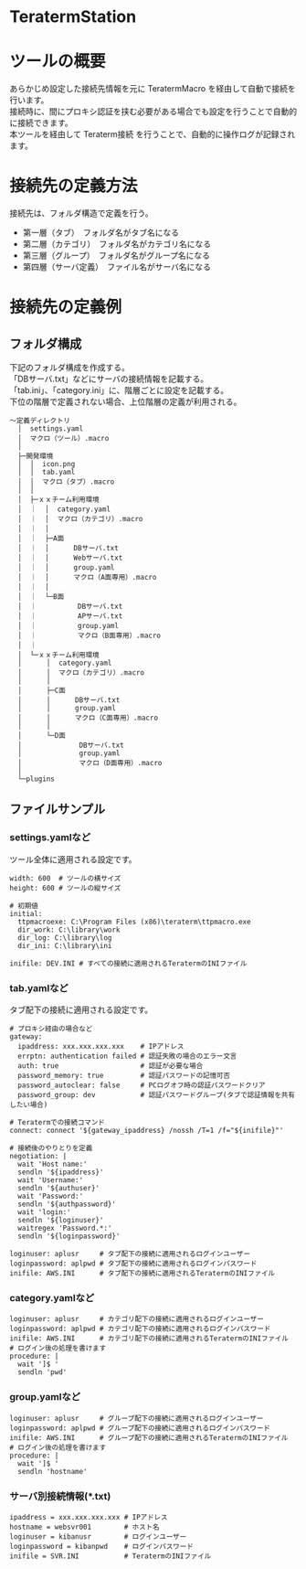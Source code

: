 # TeratermStation

# ツールの概要

あらかじめ設定した接続先情報を元に TeratermMacro を経由して自動で接続を行います。  
接続時に、間にプロキシ認証を挟む必要がある場合でも設定を行うことで自動的に接続できます。  
本ツールを経由して Teraterm接続 を行うことで、自動的に操作ログが記録されます。


# 接続先の定義方法

接続先は、フォルダ構造で定義を行う。  

 * 第一層（タブ）　フォルダ名がタブ名になる
 * 第二層（カテゴリ）　フォルダ名がカテゴリ名になる
 * 第三層（グループ）　フォルダ名がグループ名になる
 * 第四層（サーバ定義）　ファイル名がサーバ名になる
 
 
# 接続先の定義例
 
## フォルダ構成
 
 下記のフォルダ構成を作成する。  
 「DBサーバ.txt」などにサーバの接続情報を記載する。  
 「tab.ini」、「category.ini」に、階層ごとに設定を記載する。  
 下位の階層で定義されない場合、上位階層の定義が利用される。  
 
 
`～定義ディレクトリ`  
`  │  settings.yaml`  
`  │  マクロ（ツール）.macro`  
`  │`  
`  ├─開発環境`  
`  │  │  icon.png`  
`  │  │  tab.yaml`  
`  │  │  マクロ（タブ）.macro`  
`  │  │`  
`  │  ├─ｘｘチーム利用環境`  
`  │  ｜  │  category.yaml`  
`  │  ｜  │  マクロ（カテゴリ）.macro`  
`  │  ｜  │`  
`  │  ｜  ├─A面`  
`  │  ｜  │      DBサーバ.txt`  
`  │  ｜  │      Webサーバ.txt`  
`  │  ｜  │      group.yaml`  
`  │  ｜  │      マクロ（A面専用）.macro`  
`  │  ｜  │`  
`  │  ｜  └─B面`  
`  │  ｜          DBサーバ.txt`  
`  │  ｜          APサーバ.txt`  
`  │  ｜          group.yaml`  
`  │  ｜          マクロ（B面専用）.macro`  
`  │  ｜`  
`  │  └─ｘｘチーム利用環境`  
`  │      │  category.yaml`  
`  │      │  マクロ（カテゴリ）.macro`  
`  │      │`  
`  │      ├─C面`  
`  │      │      DBサーバ.txt`  
`  │      │      group.yaml`  
`  │      │      マクロ（C面専用）.macro`  
`  │      │`  
`  │      └─D面`  
`  │              DBサーバ.txt`  
`  │              group.yaml`  
`  │              マクロ（D面専用）.macro`  
`  │`  
`  └─plugins`  


## ファイルサンプル
### settings.yamlなど
ツール全体に適用される設定です。  

    width: 600  # ツールの横サイズ
    height: 600 # ツールの縦サイズ
    
    # 初期値
    initial:
      ttpmacroexe: C:\Program Files (x86)\teraterm\ttpmacro.exe
      dir_work: C:\library\work
      dir_log: C:\library\log
      dir_ini: C:\library\ini
      
    inifile: DEV.INI # すべての接続に適用されるTeratermのINIファイル

### tab.yamlなど
タブ配下の接続に適用される設定です。

    # プロキシ経由の場合など
    gateway:
      ipaddress: xxx.xxx.xxx.xxx    # IPアドレス
      errptn: authentication failed # 認証失敗の場合のエラー文言
      auth: true                    # 認証が必要な場合
      password_memory: true         # 認証パスワードの記憶可否
      password_autoclear: false     # PCログオフ時の認証パスワードクリア
      password_group: dev           # 認証パスワードグループ(タブで認証情報を共有したい場合)
    
    # Teratermでの接続コマンド
    connect: connect '${gateway_ipaddress} /nossh /T=1 /f="${inifile}"'
    
    # 接続後のやりとりを定義
    negotiation: |
      wait 'Host name:'
      sendln '${ipaddress}'
      wait 'Username:'
      sendln '${authuser}'
      wait 'Password:'
      sendln '${authpassword}'
      wait 'login:'
      sendln '${loginuser}'
      waitregex 'Password.*:'
      sendln '${loginpassword}'
    
    loginuser: aplusr     # タブ配下の接続に適用されるログインユーザー
    loginpassword: aplpwd # タブ配下の接続に適用されるログインパスワード
    inifile: AWS.INI      # タブ配下の接続に適用されるTeratermのINIファイル

### category.yamlなど
    loginuser: aplusr     # カテゴリ配下の接続に適用されるログインユーザー
    loginpassword: aplpwd # カテゴリ配下の接続に適用されるログインパスワード
    inifile: AWS.INI      # カテゴリ配下の接続に適用されるTeratermのINIファイル
    # ログイン後の処理を書けます
    procedure: |
      wait ']$ '
      sendln 'pwd'

### group.yamlなど
    loginuser: aplusr     # グループ配下の接続に適用されるログインユーザー
    loginpassword: aplpwd # グループ配下の接続に適用されるログインパスワード
    inifile: AWS.INI      # グループ配下の接続に適用されるTeratermのINIファイル
    # ログイン後の処理を書けます
    procedure: |
      wait ']$ '
      sendln 'hostname'

### サーバ別接続情報(*.txt)
    ipaddress = xxx.xxx.xxx.xxx # IPアドレス
    hostname = websvr001        # ホスト名
    loginuser = kibanusr        # ログインユーザー
    loginpassword = kibanpwd    # ログインパスワード
    inifile = SVR.INI           # TeratermのINIファイル
